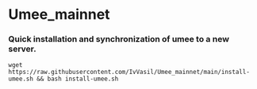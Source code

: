 # Umee_mainnet

### Quick installation and synchronization of umee to a new server.

```
wget https://raw.githubusercontent.com/IvVasil/Umee_mainnet/main/install-umee.sh && bash install-umee.sh
```






